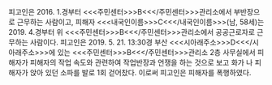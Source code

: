 피고인은 2016. 1.경부터 <<<주민센터>>>B<<</주민센터>>>관리소에서 부반장으로 근무하는 사람이고, 피해자 <<<내국인이름>>>C<<</내국인이름>>>(남, 58세)는 2019. 4.경부터 위 <<<주민센터>>>B<<</주민센터>>>관리소에서 공공근로자로 근무하는 사람이다.
피고인은 2019. 5. 21. 13:30경 부산 <<<시아래주소>>>D<<</시아래주소>>>에 있는 <<<주민센터>>>B<<</주민센터>>>관리소 2층 사무실에서 피해자가 피해자의 작업 속도와 관련하여 작업반장과 언쟁을 하는 것으로 보고 화가 나 피해자가 앉아 있던 소파를 발로 1회 걷어찼다.
이로써 피고인은 피해자를 폭행하였다.